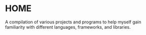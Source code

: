 # HOME

A compilation of various projects and programs to help myself gain familiarity with different languages, frameworks, and libraries.
